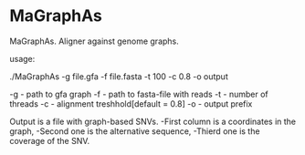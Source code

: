# MaGraphAs
MaGraphAs. Aligner against genome graphs.


usage:

./MaGraphAs -g file.gfa -f file.fasta -t 100 -c 0.8 -o output

-g - path to gfa graph
-f - path to fasta-file with reads
-t - number of threads
-c - alignment treshhold[default = 0.8]
-o - output prefix

Output is a file with graph-based SNVs. 
-First column is a coordinates in the graph, 
-Second one is the alternative sequence, 
-Thierd one is the coverage of the SNV. 
